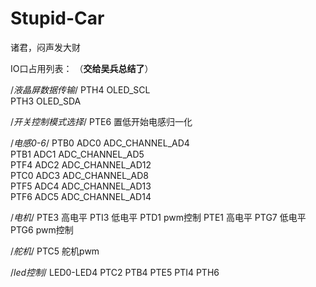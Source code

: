 # Stupid-Car
诸君，闷声发大财

IO口占用列表：
（**交给吴兵总结了**）

/*液晶屏数据传输*/
PTH4 OLED_SCL 		
PTH3 OLED_SDA 	

/*开关控制模式选择*/
PTE6 置低开始电感归一化

/*电感0-6*/
PTB0 ADC0 ADC_CHANNEL_AD4        
PTB1 ADC1 ADC_CHANNEL_AD5        
PTF4 ADC2 ADC_CHANNEL_AD12    
PTC0 ADC3 ADC_CHANNEL_AD8        
PTF5 ADC4 ADC_CHANNEL_AD13      
PTF6 ADC5 ADC_CHANNEL_AD14      

/*电机*/
PTE3 高电平
PTI3 低电平
PTD1 pwm控制
PTE1 高电平
PTG7 低电平
PTG6 pwm控制

/*舵机*/
PTC5 舵机pwm

/*led控制*/
LED0-LED4
PTC2
PTB4
PTE5
PTI4
PTH6

